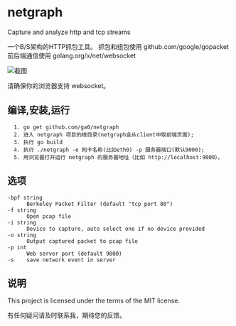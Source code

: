 # netgraph
Capture and analyze http and tcp streams

一个B/S架构的HTTP抓包工具。
抓包和组包使用 github.com/google/gopacket
前后端通信使用 golang.org/x/net/websocket

![截图](https://raw.githubusercontent.com/ga0/netgraph/master/screenshot.png)

请确保你的浏览器支持 websocket。

## 编译,安装,运行

      1. go get github.com/ga0/netgraph
      2. 进入 netgraph 项目的根目录(netgraph会从client中取前端页面);
      3. 执行 go build
      4. 执行 ./netgraph -e 网卡名称(比如eth0) -p 服务器端口(默认9000);
      5. 用浏览器打开运行 netgraph 的服务器地址（比如 http://localhost:9000）。

## 选项
    -bpf string
          Berkeley Packet Filter (default "tcp port 80")
    -f string
          Open pcap file
    -i string
          Device to capture, auto select one if no device provided
    -o string
          Output captured packet to pcap file
    -p int
          Web server port (default 9000)
    -s    save network event in server

## 说明

This project is licensed under the terms of the MIT license.

有任何疑问请及时联系我，期待您的反馈。

